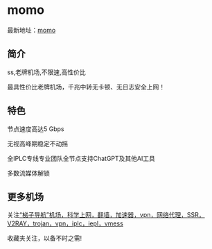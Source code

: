 # momo

最新地址：[momo](https://tzdaohang.com/sites/644.html)

## 简介

ss,老牌机场,不限速,高性价比

最具性价比老牌机场，千兆中转无卡顿、无日志安全上网！

## 特色

节点速度高达5 Gbps

无视高峰期稳定不动摇

全IPLC专线专业团队全节点支持ChatGPT及其他AI工具

多数流媒体解锁

## 更多机场

关注[“梯子导航”机场，科学上网，翻墙，加速器，vpn，网络代理，SSR，V2RAY，trojan，vpn，iplc，iepl，vmess](https://tzdaohang.com/)

收藏夹关注，以备不时之需!
